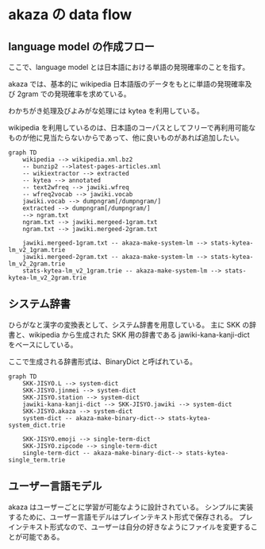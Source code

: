 # akaza の data flow

## language model の作成フロー

ここで、language model とは日本語における単語の発現確率のことを指す。

akaza では、基本的に wikipedia 日本語版のデータをもとに単語の発現確率及び 2gram での発現確率を求めている。

わかちがき処理及びよみがな処理には kytea を利用している。

wikipedia を利用しているのは、日本語のコーパスとしてフリーで再利用可能なものが他に見当たらないからであって、他に良いものがあれば追加したい。

```mermaid
graph TD
    wikipedia --> wikipedia.xml.bz2
    -- bunzip2 -->latest-pages-articles.xml
    -- wikiextractor --> extracted
    -- kytea --> annotated
    -- text2wfreq --> jawiki.wfreq
    -- wfreq2vocab --> jawiki.vocab
    jawiki.vocab --> dumpngram[/dumpngram/]
    extracted --> dumpngram[/dumpngram/]
    --> ngram.txt
    ngram.txt --> jawiki.mergeed-1gram.txt
    ngram.txt --> jawiki.mergeed-2gram.txt

    jawiki.mergeed-1gram.txt -- akaza-make-system-lm --> stats-kytea-lm_v2_1gram.trie
    jawiki.mergeed-2gram.txt -- akaza-make-system-lm --> stats-kytea-lm_v2_2gram.trie
    stats-kytea-lm_v2_1gram.trie -- akaza-make-system-lm --> stats-kytea-lm_v2_2gram.trie
```

## システム辞書

ひらがなと漢字の変換表として、システム辞書を用意している。
主に SKK の辞書と、wikipedia から生成された SKK 用の辞書である jawiki-kana-kanji-dict をベースにしている。

ここで生成される辞書形式は、BinaryDict と呼ばれている。

```mermaid
graph TD
    SKK-JISYO.L --> system-dict
    SKK-JISYO.jinmei --> system-dict
    SKK-JISYO.station --> system-dict
    jawiki-kana-kanji-dict --> SKK-JISYO.jawiki --> system-dict
    SKK-JISYO.akaza --> system-dict
    system-dict -- akaza-make-binary-dict--> stats-kytea-system_dict.trie

    SKK-JISYO.emoji --> single-term-dict
    SKK-JISYO.zipcode --> single-term-dict
    single-term-dict -- akaza-make-binary-dict--> stats-kytea-single_term.trie
```

## ユーザー言語モデル

akaza はユーザーごとに学習が可能なように設計されている。
シンプルに実装するために、ユーザー言語モデルはプレインテキスト形式で保存される。
プレインテキスト形式なので、ユーザーは自分の好きなようにファイルを変更することが可能である。

